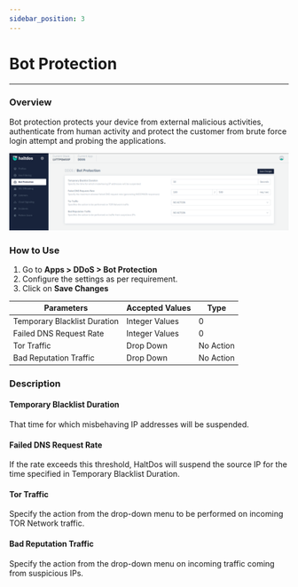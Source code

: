 ```yaml
---
sidebar_position: 3
---
```


# Bot Protection

---

### Overview 

Bot protection protects your device from external malicious activities, authenticate from human activity and protect the customer from brute force login attempt and probing the applications.

![bot_protection](\img\ddos\v2\botprotection.png)

### How to Use

1. Go to **Apps > DDoS > Bot Protection**
2. Configure the settings as per requirement.
3. Click on **Save Changes**

| Parameters                   | Accepted Values  | Type      |
|------------------------------|------------------|-----------|
| Temporary Blacklist Duration | Integer Values   | 0         |
| Failed DNS Request Rate      | Integer Values   | 0         |
| Tor Traffic                  | Drop Down        | No Action |
| Bad Reputation Traffic       | Drop Down        | No Action |

### Description

#### Temporary Blacklist Duration

That time for which misbehaving IP addresses will be suspended.

#### Failed DNS Request Rate

If the rate exceeds this threshold, HaltDos will suspend the source IP for the time specified in Temporary Blacklist Duration.

#### Tor Traffic

Specify the action from the drop-down menu to be performed on incoming TOR Network traffic.

#### Bad Reputation Traffic

Specify the action from the drop-down menu on incoming traffic coming from suspicious IPs.